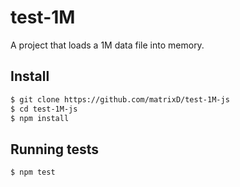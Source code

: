 # test-1M

A project that loads a 1M data file into memory.

## Install

```sh
$ git clone https://github.com/matrixD/test-1M-js
$ cd test-1M-js
$ npm install
```

## Running tests

```sh
$ npm test
```
